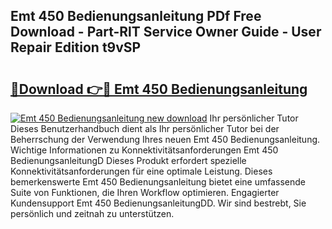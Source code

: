 ## Emt 450 Bedienungsanleitung PDf Free Download - Part-RlT Service Owner Guide - User Repair Edition t9vSP

# <h2><a href="http://df0841l.blite.top/?on=Emt+450+Bedienungsanleitung">🔗Download 👉🔴 Emt 450 Bedienungsanleitung</a></h2>

[![Emt 450 Bedienungsanleitung new download](https://i.imgur.com/lujVjoI.png)](http://df0841l.blite.top/?on=Emt+450+Bedienungsanleitung)
Ihr persönlicher Tutor Dieses Benutzerhandbuch dient als Ihr persönlicher Tutor bei der Beherrschung der Verwendung Ihres neuen Emt 450 Bedienungsanleitung. Wichtige Informationen zu Konnektivitätsanforderungen Emt 450 BedienungsanleitungD Dieses Produkt erfordert spezielle Konnektivitätsanforderungen für eine optimale Leistung. Dieses bemerkenswerte Emt 450 Bedienungsanleitung bietet eine umfassende Suite von Funktionen, die Ihren Workflow optimieren. Engagierter Kundensupport Emt 450 BedienungsanleitungDD. Wir sind bestrebt, Sie persönlich und zeitnah zu unterstützen.
